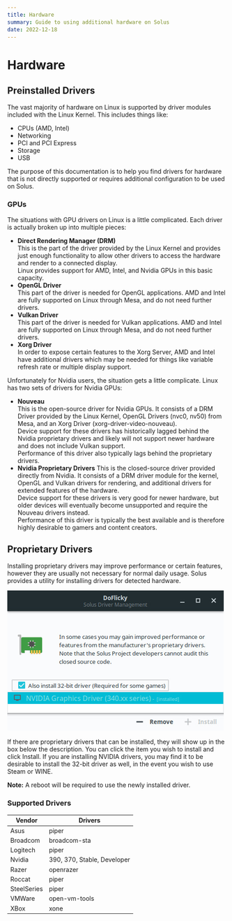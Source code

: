 ```yaml
---
title: Hardware
summary: Guide to using additional hardware on Solus
date: 2022-12-18
---
```

# Hardware

## Preinstalled Drivers

The vast majority of hardware on Linux is supported by driver modules included with the Linux Kernel. This includes things like:

- CPUs (AMD, Intel)
- Networking
- PCI and PCI Express
- Storage
- USB

The purpose of this documentation is to help you find drivers for hardware that is not directly supported or requires additional configuration to be used on Solus.

### GPUs

The situations with GPU drivers on Linux is a little complicated. Each driver is actually broken up into multiple pieces:

- **Direct Rendering Manager (DRM)**  
  This is the part of the driver provided by the Linux Kernel and provides just enough functionality to allow other drivers to access the hardware and render to a connected display.  
  Linux provides support for AMD, Intel, and Nvidia GPUs in this basic capacity.
- **OpenGL Driver**  
  This part of the driver is needed for OpenGL applications. AMD and Intel are fully supported on Linux through Mesa, and do not need further drivers.
- **Vulkan Driver**  
  This part of the driver is needed for Vulkan applications. AMD and Intel are fully supported on Linux through Mesa, and do not need further drivers.
- **Xorg Driver**  
  In order to expose certain features to the Xorg Server, AMD and Intel have additional drivers which may be needed for things like variable refresh rate or multiple display support.

Unfortunately for Nvidia users, the situation gets a little complicate. Linux has two sets of drivers for Nvidia GPUs:

- **Nouveau**  
  This is the open-source driver for Nvidia GPUs. It consists of a DRM Driver provided by the Linux Kernel, OpenGL Drivers (nvc0, nv50) from Mesa, and an Xorg Driver (xorg-driver-video-nouveau).  
  Device support for these drivers has historically lagged behind the Nvidia proprietary drivers and likely will not support newer hardware and does not include Vulkan support.  
  Performance of this driver also typically lags behind the proprietary drivers.
- **Nvidia Proprietary Drivers**
  This is the closed-source driver provided directly from Nvidia. It consists of a DRM driver module for the kernel, OpenGL and Vulkan drivers for rendering, and additional drivers for extended features of the hardware.  
  Device support for these drivers is very good for newer hardware, but older devices will eventually become unsupported and require the Nouveau drivers instead.  
  Performance of this driver is typically the best available and is therefore highly desirable to gamers and content creators.

## Proprietary Drivers

Installing proprietary drivers may improve performance or certain features, however they are usually not necessary for normal daily usage. Solus provides a utility for installing drivers for detected hardware.

![DoFlicky Screenshot](doflicky.jpg)

If there are proprietary drivers that can be installed, they will show up in the box below the description. You can click the item you wish to install and click Install. If you are installing NVIDIA drivers, you may find it to be desirable to install the 32-bit driver as well, in the event you wish to use Steam or WINE.

**Note:** A reboot will be required to use the newly installed driver.

### Supported Drivers

| Vendor      | Drivers                     |
| ----------- | --------------------------- |
| Asus        | piper                       |
| Broadcom    | broadcom-sta                |
| Logitech    | piper                       |
| Nvidia      | 390, 370, Stable, Developer |
| Razer       | openrazer                   |
| Roccat      | piper                       |
| SteelSeries | piper                       |
| VMWare      | open-vm-tools               |
| XBox        | xone                        |
